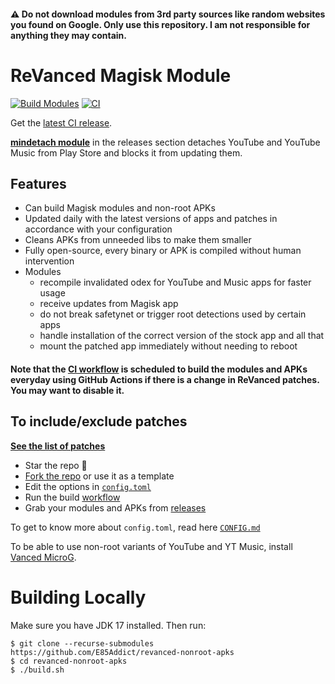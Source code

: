 #### ⚠️ Do not download modules from 3rd party sources like random websites you found on Google. Only use this repository. I am not responsible for anything they may contain.

# ReVanced Magisk Module
[![Build Modules](https://github.com/E85Addict/revanced-nonroot-apks/actions/workflows/build.yml/badge.svg)](https://github.com/E85Addict/revanced-nonroot-apks/actions/workflows/build.yml)
[![CI](https://github.com/E85Addict/revanced-nonroot-apks/actions/workflows/ci.yml/badge.svg?event=schedule)](https://github.com/E85Addict/revanced-nonroot-apks/actions/workflows/ci.yml)

Get the [latest CI release](https://github.com/E85Addict/revanced-nonroot-apks/releases).

[**mindetach module**](https://github.com/j-hc/mindetach-magisk) in the releases section detaches YouTube and YouTube Music from Play Store and blocks it from updating them.

## Features
 * Can build Magisk modules and non-root APKs
 * Updated daily with the latest versions of apps and patches in accordance with your configuration
 * Cleans APKs from unneeded libs to make them smaller
 * Fully open-source, every binary or APK is compiled without human intervention
 * Modules
     * recompile invalidated odex for YouTube and Music apps for faster usage
     * receive updates from Magisk app
     * do not break safetynet or trigger root detections used by certain apps
     * handle installation of the correct version of the stock app and all that
     * mount the patched app immediately without needing to reboot

#### **Note that the [CI workflow](../../actions/workflows/ci.yml) is scheduled to build the modules and APKs everyday using GitHub Actions if there is a change in ReVanced patches. You may want to disable it.**

## To include/exclude patches
[**See the list of patches**](https://github.com/revanced/revanced-patches#-list-of-available-patches)

 * Star the repo :eyes:
 * [Fork the repo](https://github.com/E85Addict/revanced-nonroot-apks/fork) or use it as a template
 * Edit the options in [`config.toml`](./config.toml)
 * Run the build [workflow](../../actions/workflows/build.yml)
 * Grab your modules and APKs from [releases](../../releases)

To get to know more about `config.toml`, read here [`CONFIG.md`](./CONFIG.md)

To be able to use non-root variants of YouTube and YT Music, install [Vanced MicroG](https://github.com/Inotia00/VancedMicroG/releases).

# Building Locally
Make sure you have JDK 17 installed. Then run:

```console
$ git clone --recurse-submodules https://github.com/E85Addict/revanced-nonroot-apks
$ cd revanced-nonroot-apks
$ ./build.sh
```
